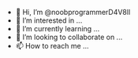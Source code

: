 - 👋 Hi, I’m @noobprogrammerD4V8ll
- 👀 I’m interested in ...
- 🌱 I’m currently learning ...
- 💞️ I’m looking to collaborate on ...
- 📫 How to reach me ...

<!---
noobprogrammerD4V8ll/noobprogrammerD4V8ll is a ✨ special ✨ repository because its `README.md` (this file) appears on your GitHub profile.
You can click the Preview link to take a look at your changes.
--->
